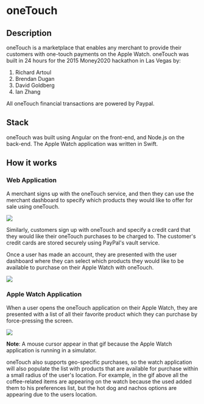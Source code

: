 # oneTouch

## Description

oneTouch is a marketplace that enables any merchant to provide their customers with one-touch payments on the Apple Watch. oneTouch was built in 24 hours for the 2015 Money2020 hackathon in Las Vegas by:

1. Richard Artoul
2. Brendan Dugan
3. David Goldberg
4. Ian Zhang

All oneTouch financial transactions are powered by Paypal.

## Stack

oneTouch was built using Angular on the front-end, and Node.js on the back-end. The Apple Watch application was written in Swift.

## How it works

### Web Application

A merchant signs up with the oneTouch service, and then they can use the merchant dashboard to specify which products they would like to offer for sale using oneTouch.

![](http://g.recordit.co/MjSnqkfIej.gif)

Similarly, customers sign up with oneTouch and specify a credit card that they would like their oneTouch purchases to be charged to. The customer's credit cards are stored securely using PayPal's vault service.

Once a user has made an account, they are presented with the user dashboard where they can select which products they would like to be available to purchase on their Apple Watch with oneTouch.

![](http://g.recordit.co/FEuWehcUhl.gif)

### Apple Watch Application

When a user opens the oneTouch application on their Apple Watch, they are presented with a list of all their favorite product which they can purchase by force-pressing the screen.

![](http://g.recordit.co/acBQJ0RaFS.gif)

**Note**: A mouse cursor appear in that gif because the Apple Watch application is running in a simulator.

oneTouch also supports geo-specific purchases, so the watch application will also populate the list with products that are available for purchase within a small radius of the user's location. For example, in the gif above all the coffee-related items are appearing on the watch because the used added them to his preferences list, but the hot dog and nachos options are appearing due to the users location.







